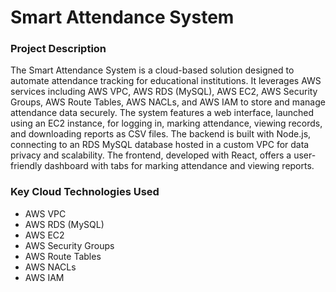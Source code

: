 # Smart Attendance System
 
### Project Description
The Smart Attendance System is a cloud-based solution designed to automate attendance tracking for educational institutions. It leverages AWS services including AWS VPC, AWS RDS (MySQL), AWS EC2, AWS Security Groups, AWS Route Tables, AWS NACLs, and AWS IAM to store and manage attendance data securely. The system features a web interface, launched using an EC2 instance, for logging in, marking attendance, viewing records, and downloading reports as CSV files. The backend is built with Node.js, connecting to an RDS MySQL database hosted in a custom VPC for data privacy and scalability. The frontend, developed with React, offers a user-friendly dashboard with tabs for marking attendance and viewing reports.

### Key Cloud Technologies Used
- AWS VPC
- AWS RDS (MySQL)
- AWS EC2
- AWS Security Groups
- AWS Route Tables
- AWS NACLs
- AWS IAM


